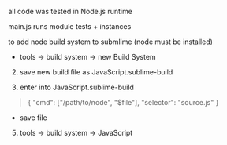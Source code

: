 all code was tested in Node.js runtime

main.js runs module tests + instances

to add node build system to submlime (node must be installed)

* tools -> build system -> new Build System

2. save new build file as JavaScript.sublime-build

3. enter into JavaScript.sublime-build 


> {
>      "cmd": ["/path/to/node", "$file"],
>      "selector": "source.js"
>  }


* save file
5. tools -> build system -> JavaScript
